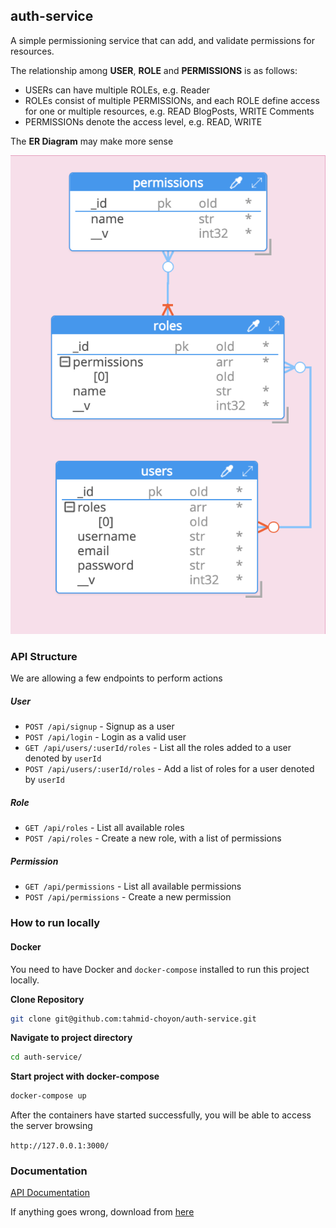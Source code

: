 ## auth-service
A simple permissioning service that can add, and validate permissions for resources.

The relationship among **USER**, **ROLE** and **PERMISSIONS** is as follows:
* USERs can have multiple ROLEs, e.g. Reader
* ROLEs consist of multiple PERMISSIONs, and each ROLE define access for one or multiple resources, e.g. READ BlogPosts, WRITE Comments
* PERMISSIONs denote the access level, e.g. READ, WRITE

The **ER Diagram** may make more sense

![er-diagram](./assets/auth_service-erd.png)

### **API Structure**
We are allowing a few endpoints to perform actions
##### **User**
* `POST /api/signup` - Signup as a user
* `POST /api/login` - Login as a valid user
* `GET /api/users/:userId/roles` - List all the roles added to a user denoted by `userId`
* `POST /api/users/:userId/roles` - Add a list of roles for a user denoted by `userId`

##### **Role**
* `GET /api/roles` - List all available roles
* `POST /api/roles` - Create a new role, with a list of permissions

##### **Permission**
* `GET /api/permissions` - List all available permissions
* `POST /api/permissions` - Create a new permission

### **How to run locally**
#### **Docker**
You need to have Docker and `docker-compose` installed to run this project locally.

**Clone Repository**
```bash
git clone git@github.com:tahmid-choyon/auth-service.git
```
**Navigate to project directory**
```bash
cd auth-service/
```
**Start project with docker-compose**
```bash
docker-compose up
```

After the containers have started successfully, you will be able to access the server browsing

`http://127.0.0.1:3000/`

### **Documentation**
[API Documentation](https://github.com/tahmid-choyon/auth-service/blob/main/assets/auth-service-doc.pdf)

If anything goes wrong, download from [here](https://github.com/tahmid-choyon/auth-service/blob/main/assets/auth-service-doc.pdf?raw=true)
